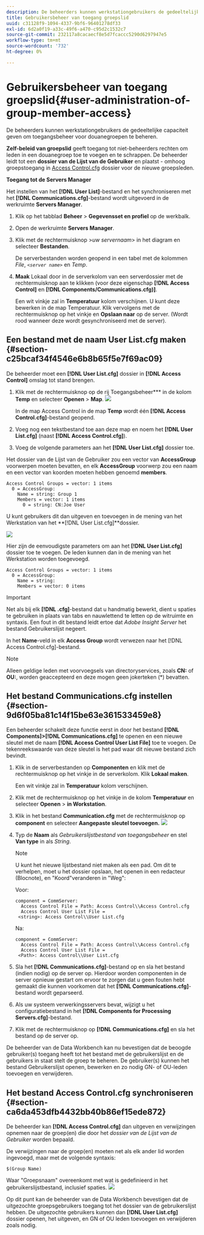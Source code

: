 ```yaml
---
description: De beheerders kunnen werkstationgebruikers de gedeeltelijke capaciteit geven om toegangsbeheer voor douanegroepen te beheren.
title: Gebruikersbeheer van toegang groepslid
uuid: c31128f9-1094-4337-9bf6-96401278df33
exl-id: 6d2a0f19-a33c-49f6-a470-c95d2c1532c7
source-git-commit: 232117a8cacaecf8e5d7fcaccc5290d6297947e5
workflow-type: tm+mt
source-wordcount: '732'
ht-degree: 0%

---
```


# Gebruikersbeheer van toegang groepslid{#user-administration-of-group-member-access}

De beheerders kunnen werkstationgebruikers de gedeeltelijke capaciteit geven om toegangsbeheer voor douanegroepen te beheren.

**Zelf-beleid van groepslid** geeft toegang tot niet-beheerders rechten om leden in een douanegroep toe te voegen en te schrappen. De beheerder leidt tot een **dossier van de Lijst van de Gebruiker** en plaatst - omhoog groepstoegang in [Access Control.cfg](https://experienceleague.adobe.com/docs/data-workbench/using/server-admin-install/admin-dwb-server/access-control/c-config-acs-ctrl.html) dossier voor de nieuwe groepsleden.

**Toegang tot de Servers Manager**

Het instellen van het **[!DNL User List]**-bestand en het synchroniseren met het **[!DNL Communications.cfg]**-bestand wordt uitgevoerd in de werkruimte **Servers Manager**.

1. Klik op het tabblad **Beheer** > **Gegevensset en profiel** op de werkbalk.

1. Open de werkruimte **Servers Manager**.
1. Klik met de rechtermuisknop >*uw servernaam*> in het diagram en selecteer **Bestanden**.

   De serverbestanden worden geopend in een tabel met de kolommen *File*, *`<server name>`* en *Temp*.

1. **Maak** Lokaal door in de serverkolom van een serverdossier met de rechtermuisknop aan te klikken (voor deze eigenschap  **[!DNL Access Control]** en  **[!DNL Components/Communications.cfg)]**.

   Een wit vinkje zal in **Temperatuur** kolom verschijnen. U kunt deze bewerken in de map Temperatuur. Klik vervolgens met de rechtermuisknop op het vinkje en **Opslaan naar** op de server. (Wordt rood wanneer deze wordt gesynchroniseerd met de server).

## Een bestand met de naam User List.cfg maken {#section-c25bcaf34f4546e6b8b65f5e7f69ac09}

De beheerder moet een **[!DNL User List.cfg]** dossier in **[!DNL Access Control]** omslag tot stand brengen.

1. Klik met de rechtermuisknop op de rij Toegangsbeheer*** in de kolom **Temp** en selecteer **Openen** > **Map**. ![](assets/6_4_workstation_groups_3.png)

   In de map Access Control in de map **Temp** wordt één **[!DNL Access Control.cfg]**-bestand geopend.

1. Voeg nog een tekstbestand toe aan deze map en noem het **[!DNL User List.cfg]** (naast **[!DNL Access Control.cfg]**).

1. Voeg de volgende parameters aan het **[!DNL User List.cfg]** dossier toe.

Het dossier van de Lijst van de Gebruiker zou een vector van **AccessGroup** voorwerpen moeten bevatten, en elk **AccessGroup** voorwerp zou een naam en een vector van koorden moeten hebben genoemd **members**.

```
Access Control Groups = vector: 1 items 
  0 = AccessGroup:  
    Name = string: Group 1 
    Members = vector: 1 items 
      0 = string: CN:Joe User
```

U kunt gebruikers dit dan uitgeven en toevoegen in de mening van het Werkstation van het **[!DNL User List.cfg]**dossier.

![](assets/6_4_workstation_groups_4.png)

Hier zijn de eenvoudigste parameters om aan het **[!DNL User List.cfg]** dossier toe te voegen. De leden kunnen dan in de mening van het Werkstation worden toegevoegd.

```
Access Control Groups = vector: 1 items 
  0 = AccessGroup:  
    Name = string:  
    Members = vector: 0 items
```

>[!IMPORTANT]
>
>Net als bij elk **[!DNL .cfg]**-bestand dat u handmatig bewerkt, dient u spaties te gebruiken in plaats van tabs en nauwlettend te letten op de witruimte en syntaxis. Een fout in dit bestand leidt ertoe dat *Adobe Insight Server* het bestand Gebruikerslijst negeert.

In het **Name**-veld in elk **Access Group** wordt verwezen naar het [!DNL Access Control.cfg]-bestand.

>[!NOTE]
>
>Alleen geldige leden met voorvoegsels van directoryservices, zoals **CN:** of **OU:**, worden geaccepteerd en deze mogen geen jokerteken (*) bevatten.

## Het bestand Communications.cfg instellen {#section-9d6f05ba81c14f15be63e361533459e8}

Een beheerder schakelt deze functie eerst in door het bestand **[!DNL Components]>[!DNL Communications.cfg]** te openen en een nieuwe sleutel met de naam **[!DNL Access Control User List File]** toe te voegen. De tekenreekswaarde van deze sleutel is het pad waar dit nieuwe bestand zich bevindt.

1. Klik in de serverbestanden op **Componenten** en klik met de rechtermuisknop op het vinkje in de serverkolom. Klik **Lokaal maken**.

   Een wit vinkje zal in **Temperatuur** kolom verschijnen.

1. Klik met de rechtermuisknop op het vinkje in de kolom **Temperatuur** en selecteer **Openen** > **in Workstation**.

1. Klik in het bestand **Communication.cfg** met de rechtermuisknop op **component** en selecteer **Aangepaste sleutel toevoegen.** ![](assets/6_4_workstation_groups.png)

1. Typ de **Naam** als *Gebruikerslijstbestand van toegangsbeheer* en stel **Van type** in als *String*.

   >[!NOTE]
   U kunt het nieuwe lijstbestand niet maken als een pad. Om dit te verhelpen, moet u het dossier opslaan, het openen in een redacteur (Blocnote), en &quot;Koord&quot;veranderen in &quot;Weg&quot;:

   Voor:

   ```
   component = CommServer:  
     Access Control File = Path: Access Control\\Access Control.cfg 
     Access Control User List File =  
    <string>: Access Control\\User List.cfg
   ```

   Na:

   ```
   component = CommServer:  
     Access Control File = Path: Access Control\\Access Control.cfg 
     Access Control User List File =  
    <Path>: Access Control\\User List.cfg
   ```

1. Sla het **[!DNL Communications.cfg]**-bestand op en sla het bestand (indien nodig) op de server op. Hierdoor worden componenten in de server opnieuw gestart om ervoor te zorgen dat u geen fouten hebt gemaakt die kunnen voorkomen dat het **[!DNL Communications.cfg]**-bestand wordt geparseerd.
1. Als uw systeem verwerkingsservers bevat, wijzigt u het configuratiebestand in het **[!DNL Components for Processing Servers.cfg]**-bestand.
1. Klik met de rechtermuisknop op **[!DNL Communications.cfg]** en sla het bestand op de server op.

De beheerder van de Data Workbench kan nu bevestigen dat de beoogde gebruiker(s) toegang heeft tot het bestand met de gebruikerslijst en de gebruikers in staat stelt de groep te beheren. De gebruiker(s) kunnen het bestand Gebruikerslijst openen, bewerken en zo nodig GN- of OU-leden toevoegen en verwijderen.

## Het bestand Access Control.cfg synchroniseren {#section-ca6da453dfb4432bb40b86ef15ede872}

De beheerder kan **[!DNL Access Control.cfg]** dan uitgeven en verwijzingen opnemen naar de groep(en) die door het *dossier van de Lijst van de Gebruiker* worden bepaald.

De verwijzingen naar de groep(en) moeten net als elk ander lid worden ingevoegd, maar met de volgende syntaxis:

```
$(Group Name)
```

Waar &quot;Groepsnaam&quot; overeenkomt met wat is gedefinieerd in het gebruikerslijstbestand, inclusief spaties. ![](assets/6_4_workstation_groups_2.png)

Op dit punt kan de beheerder van de Data Workbench bevestigen dat de uitgezochte groepsgebruikers toegang tot het dossier van de gebruikerslijst hebben. De uitgezochte gebruikers kunnen dan **[!DNL User List.cfg]** dossier openen, het uitgeven, en GN of OU leden toevoegen en verwijderen zoals nodig.
